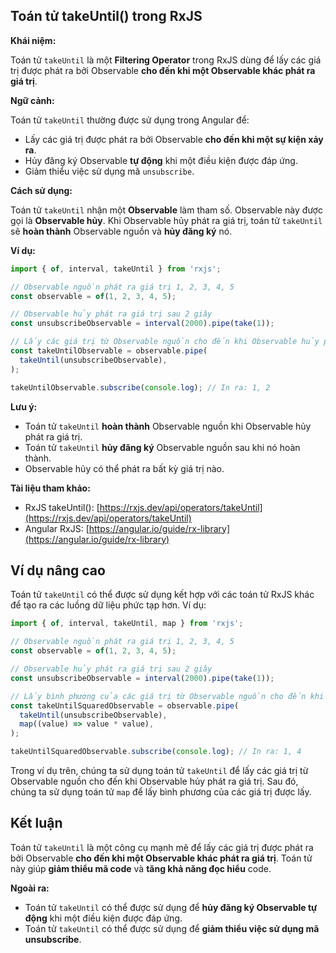 ## Toán tử takeUntil() trong RxJS

**Khái niệm:**

Toán tử `takeUntil` là một **Filtering Operator** trong RxJS dùng để lấy các giá trị được phát ra bởi Observable **cho đến khi một Observable khác phát ra giá trị**.

**Ngữ cảnh:**

Toán tử `takeUntil` thường được sử dụng trong Angular để:

* Lấy các giá trị được phát ra bởi Observable **cho đến khi một sự kiện xảy ra**.
* Hủy đăng ký Observable **tự động** khi một điều kiện được đáp ứng.
* Giảm thiểu việc sử dụng mã `unsubscribe`.

**Cách sử dụng:**

Toán tử `takeUntil` nhận một **Observable** làm tham số. Observable này được gọi là **Observable hủy**. Khi Observable hủy phát ra giá trị, toán tử `takeUntil` sẽ **hoàn thành** Observable nguồn và **hủy đăng ký** nó.

**Ví dụ:**

```typescript
import { of, interval, takeUntil } from 'rxjs';

// Observable nguồn phát ra giá trị 1, 2, 3, 4, 5
const observable = of(1, 2, 3, 4, 5);

// Observable hủy phát ra giá trị sau 2 giây
const unsubscribeObservable = interval(2000).pipe(take(1));

// Lấy các giá trị từ Observable nguồn cho đến khi Observable hủy phát ra giá trị
const takeUntilObservable = observable.pipe(
  takeUntil(unsubscribeObservable),
);

takeUntilObservable.subscribe(console.log); // In ra: 1, 2
```

**Lưu ý:**

* Toán tử `takeUntil` **hoàn thành** Observable nguồn khi Observable hủy phát ra giá trị.
* Toán tử `takeUntil` **hủy đăng ký** Observable nguồn sau khi nó hoàn thành.
* Observable hủy có thể phát ra bất kỳ giá trị nào.

**Tài liệu tham khảo:**

* RxJS takeUntil(): [https://rxjs.dev/api/operators/takeUntil](https://rxjs.dev/api/operators/takeUntil)
* Angular RxJS: [https://angular.io/guide/rx-library](https://angular.io/guide/rx-library)

## Ví dụ nâng cao

Toán tử `takeUntil` có thể được sử dụng kết hợp với các toán tử RxJS khác để tạo ra các luồng dữ liệu phức tạp hơn. Ví dụ:

```typescript
import { of, interval, takeUntil, map } from 'rxjs';

// Observable nguồn phát ra giá trị 1, 2, 3, 4, 5
const observable = of(1, 2, 3, 4, 5);

// Observable hủy phát ra giá trị sau 2 giây
const unsubscribeObservable = interval(2000).pipe(take(1));

// Lấy bình phương của các giá trị từ Observable nguồn cho đến khi Observable hủy phát ra giá trị
const takeUntilSquaredObservable = observable.pipe(
  takeUntil(unsubscribeObservable),
  map((value) => value * value),
);

takeUntilSquaredObservable.subscribe(console.log); // In ra: 1, 4
```

Trong ví dụ trên, chúng ta sử dụng toán tử `takeUntil` để lấy các giá trị từ Observable nguồn cho đến khi Observable hủy phát ra giá trị. Sau đó, chúng ta sử dụng toán tử `map` để lấy bình phương của các giá trị được lấy.

## Kết luận

Toán tử `takeUntil` là một công cụ mạnh mẽ để lấy các giá trị được phát ra bởi Observable **cho đến khi một Observable khác phát ra giá trị**. Toán tử này giúp **giảm thiểu mã code** và **tăng khả năng đọc hiểu** code.

**Ngoài ra:**

* Toán tử `takeUntil` có thể được sử dụng để **hủy đăng ký Observable tự động** khi một điều kiện được đáp ứng.
* Toán tử `takeUntil` có thể được sử dụng để **giảm thiểu việc sử dụng mã unsubscribe**.
